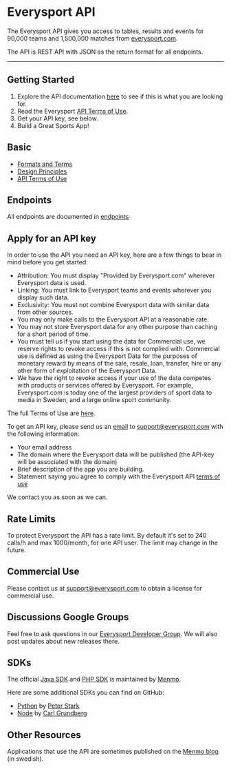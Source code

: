 # Everysport API
The Everysport API gives you access to tables, results and events for 90,000 teams and 1,500,000 matches from [everysport.com](http://www.everysport.com).  

The API is REST API with JSON as the return format for all endpoints. 

***

## Getting Started
1. Explore the API documentation [here](/endpoints) to see if this is what you are looking for.
2. Read the Everysport [API Terms of Use](basics/terms_of_use.md).
3. Get your API key, see below.   
4. Build a Great Sports App! 

## Basic
* [Formats and Terms](basics/formats_and_terms.md)
* [Design Principles](basics/design_principles.md)
* [API Terms of Use](basics/terms_of_use.md)

## Endpoints
All endpoints are documented in [endpoints](endpoints/)

## Apply for an API key
In order to use the API you need an API key, here are a few things to bear in mind before you get started:

* Attribution: You must display "Provided by Everysport.com" wherever Everysport data is used.
* Linking: You must link to Everysport teams and events wherever you display such data.
* Exclusivity: You must not combine Everysport data with similar data from other sources. 
* You may only make calls to the Everysport API at a reasonable rate. 
* You may not store Everysport data for any other purpose than caching for a short period of time. 
* You must tell us if you start using the data for Commercial use, we reserve rights to revoke access if this is not complied with. Commercial use is defined as using the Everysport Data for the purposes of monetary reward by means of the sale, resale, loan, transfer, hire or any other form of exploitation of the Everysport Data.
* We have the right to revoke access if your use of the data competes with products or services offered by Everysport. For example, Everysport.com is today one of the largest providers of sport data to media in Sweden, and a large online sport community.

The full Terms of Use are [here](/basics/terms_of_use.md). 

To get an API key, please send us an [email](mailto:support@everysport.com) to <support@everysport.com> with the following information: 
* Your email address
* The domain where the Everysport data will be published (the API-key will be associated with the domain)
* Brief description of the app you are building. 
* Statement saying you agree to comply with the Everysport API [terms of use](/basics/terms_of_use.md)

We contact you as soon as we can. 

## Rate Limits
To protect Everysport the API has a rate limit. By default it's set to 240 calls/h and max 1000/month, for one API user. The limit may change in the future.

## Commercial Use
Please contact us at [support@everysport.com](mailto:support@everysport.com) to obtain a license for commercial use. 

## Discussions Google Groups
Feel free to ask questions in our [Everysport Developer Group](https://groups.google.com/d/forum/everysport-developer).
We will also post updates about new releases there.

## SDKs
The official [Java SDK](https://github.com/menmo/everysport-java-sdk) and [PHP SDK](https://github.com/menmo/everysport-php-sdk) is maintained by [Menmo](http://menmo.se). 

Here are some additional SDKs you can find on GitHub:

* [Python](https://github.com/peterstark72/everysport) by [Peter Stark](https://github.com/peterstark72)
* [Node](https://github.com/carlgrundberg/everysport-node-sdk) by [Carl Grundberg](https://github.com/carlgrundberg)

## Other Resources
Applications that use the API are sometimes published on the [Menmo blog](http://www.menmo.se/blogg/) (in swedish).






  








